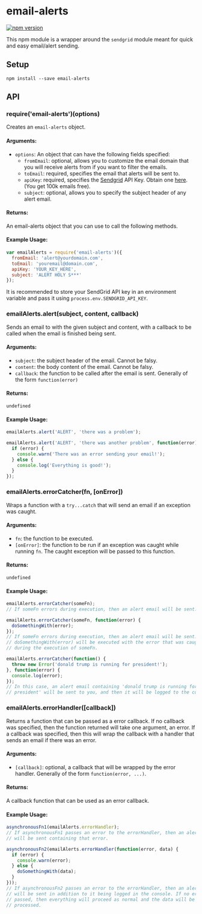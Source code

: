 # email-alerts
[![npm version](https://badge.fury.io/js/email-alerts.svg)](https://badge.fury.io/js/email-alerts)

This npm module is a wrapper around the `sendgrid` module meant for quick and
easy email/alert sending.

## Setup
```
npm install --save email-alerts
```

## API

### require('email-alerts')(options)
Creates an `email-alerts` object.

#### Arguments:
  - `options`: An object that can have the following fields specified:
    - `fromEmail`: optional, allows you to customize the email domain that you
    will receive alerts from if you want to filter the emails.
    - `toEmail`: required, specifies the email that alerts will be sent to.
    - `apiKey`: required, specifies the [Sendgrid](http://sendgrid.com/) API
    Key. Obtain one [here](http://sendgrid.com/). (You get 100k emails free).
    - `subject`: optional, allows you to specify the subject header of any
    alert email.

#### Returns:
An email-alerts object that you can use to call the following methods.

#### Example Usage:
```javascript
var emailAlerts = require('email-alerts')({
  fromEmail: 'alert@yourdomain.com',
  toEmail: 'youremail@domain.com',
  apiKey: 'YOUR_KEY_HERE',
  subject: 'ALERT HOLY S***'
});
```
It is recommended to store your SendGrid API key in an environment variable
and pass it using `process.env.SENDGRID_API_KEY`.


### emailAlerts.alert(subject, content, callback)
Sends an email to with the given subject and content, with a callback
to be called when the email is finished being sent.

#### Arguments:
  - `subject`: the subject header of the email. Cannot be falsy.
  - `content`: the body content of the email. Cannot be falsy.
  - `callback`: the function to be called after the email is sent.
  Generally of the form `function(error)`

#### Returns:
`undefined`

#### Example Usage:
```javascript
emailAlerts.alert('ALERT', 'there was a problem');

emailAlerts.alert('ALERT', 'there was another problem', function(error) {
  if (error) {
    console.warn('There was an error sending your email!');
  } else {
    console.log('Everything is good!');
  }
});
```


### emailAlerts.errorCatcher(fn, [onError])
Wraps a function with a `try...catch` that will send an email if an exception
was caught.

#### Arguments:
  - `fn`: the function to be executed.
  - `[onError]`: the function to be run if an exception was caught while
  running `fn`. The caught exception will be passed to this function.

#### Returns:
`undefined`

#### Example Usage:
```javascript
emailAlerts.errorCatcher(someFn);
// If someFn errors during execution, then an alert email will be sent.

emailAlerts.errorCatcher(someFn, function(error) {
  doSomethingWith(error);
});
// If someFn errors during execution, then an alert email will be sent.
// doSomethingWith(error) will be executed with the error that was caught
// during the execution of someFn.

emailAlerts.errorCatcher(function() {
  throw new Error('donald trump is running for president!');
}, function(error) {
  console.log(error);
});
// In this case, an alert email containing 'donald trump is running for
// president' will be sent to you, and then it will be logged to the console.
```


### emailAlerts.errorHandler([callback])
Returns a function that can be passed as a error callback. If no callback was
specified, then the function returned will take one argument, an error. If a
callback was specified, then this will wrap the callback with a handler that
sends an email if there was an error.

#### Arguments:
  - `[callback]`: optional, a callback that will be wrapped by the error
  handler. Generally of the form `function(error, ...)`.

#### Returns:
A callback function that can be used as an error callback.

#### Example Usage:
```javascript
asynchronousFn1(emailAlerts.errorHandler);
// If asynchronousFn1 passes an error to the errorHandler, then an alert email
// will be sent containing that error.

asynchronousFn2(emailAlerts.errorHandler(function(error, data) {
  if (error) {
    console.warn(error);
  } else {
    doSomethingWith(data);
  }
}));
// If asynchronousFn2 passes an error to the errorHandler, then an alert email
// will be sent in addition to it being logged in the console. If no error was
// passed, then everything will proceed as normal and the data will be
// processed.
```
